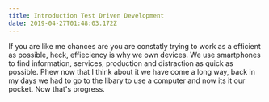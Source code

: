 ```yaml
---
title: Introduction Test Driven Development
date: 2019-04-27T01:48:03.172Z
---
```

If you are like me chances are you are constatly trying to work as a efficient as possible, heck, effieciency is why we own devices. We use smartphones to find information, services, production and distraction as quick as possible. Phew now that I think about it we have come a long way, back in my days we had to go to the libary to use a computer and now its it our pocket. Now that's progress.
